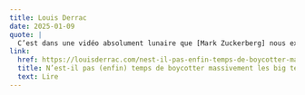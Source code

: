 ```yaml
---
title: Louis Derrac
date: 2025-01-09
quote: | 
  C’est dans une vidéo absolument lunaire que [Mark Zuckerberg] nous explique, au calme, sa vision de notre entrée « dans une ère nouvelle », et sa décision […] de « simplifier [les] principes de régulation et éliminer différentes restrictions »
link: 
  href: https://louisderrac.com/nest-il-pas-enfin-temps-de-boycotter-massivement-les-big-tech-americaines/
  title: N’est-il pas (enfin) temps de boycotter massivement les big tech américaines ?
  text: Lire
---
```

